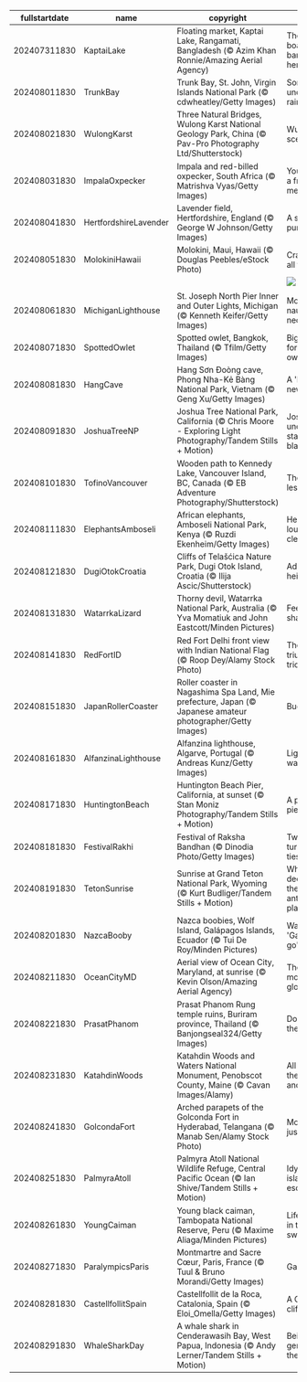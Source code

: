 |fullstartdate|name|copyright|title|image|
|--|--|--|--|--|
202407311830|KaptaiLake|Floating market, Kaptai Lake, Rangamati, Bangladesh (© Azim Khan Ronnie/Amazing Aerial Agency)|There's a boatload of bargains here|![](/en-IN/2024/08/202407311830KaptaiLake.jpg)|
202408011830|TrunkBay|Trunk Bay, St. John, Virgin Islands National Park (© cdwheatley/Getty Images)|Somewhere under the rainbow|![](/en-IN/2024/08/202408011830TrunkBay.jpg)|
202408021830|WulongKarst|Three Natural Bridges, Wulong Karst National Geology Park, China (© Pav-Pro Photography Ltd/Shutterstock)|Wulong's scenic trio|![](/en-IN/2024/08/202408021830WulongKarst.jpg)|
202408031830|ImpalaOxpecker|Impala and red-billed oxpecker, South Africa (© Matrishva Vyas/Getty Images)|You've got a friend in me|![](/en-IN/2024/08/202408031830ImpalaOxpecker.jpg)|
202408041830|HertfordshireLavender|Lavender field, Hertfordshire, England (© George W Johnson/Getty Images)|A sea of purple|![](/en-IN/2024/08/202408041830HertfordshireLavender.jpg)|
202408051830|MolokiniHawaii|Molokini, Maui, Hawaii (© Douglas Peebles/eStock Photo)|Cratering to all tastes|![](/en-IN/2024/08/202408051830MolokiniHawaii.jpg)|
||||![](/en-IN/2024/08/.jpg)|
202408061830|MichiganLighthouse|St. Joseph North Pier Inner and Outer Lights, Michigan (© Kenneth Keifer/Getty Images)|More than nautical necessity|![](/en-IN/2024/08/202408061830MichiganLighthouse.jpg)|
202408071830|SpottedOwlet|Spotted owlet, Bangkok, Thailand (© Tfilm/Getty Images)|Big stare for a little owl|![](/en-IN/2024/08/202408071830SpottedOwlet.jpg)|
202408081830|HangCave|Hang Sơn Đoòng cave, Phong Nha-Kẻ Bàng National Park, Vietnam (© Geng Xu/Getty Images)|A 'hole' new world|![](/en-IN/2024/08/202408081830HangCave.jpg)|
202408091830|JoshuaTreeNP|Joshua Tree National Park, California (© Chris Moore - Exploring Light Photography/Tandem Stills + Motion)|Joshua under a starry blanket|![](/en-IN/2024/08/202408091830JoshuaTreeNP.jpg)|
202408101830|TofinoVancouver|Wooden path to Kennedy Lake, Vancouver Island, BC, Canada (© EB Adventure Photography/Shutterstock)|The path less taken|![](/en-IN/2024/08/202408101830TofinoVancouver.jpg)|
202408111830|ElephantsAmboseli|African elephants, Amboseli National Park, Kenya (© Ruzdi Ekenheim/Getty Images)|Herd you loud and clear|![](/en-IN/2024/08/202408111830ElephantsAmboseli.jpg)|
202408121830|DugiOtokCroatia|Cliffs of Telašćica Nature Park, Dugi Otok Island, Croatia (© Ilija Ascic/Shutterstock)|Adriatic heights|![](/en-IN/2024/08/202408121830DugiOtokCroatia.jpg)|
202408131830|WatarrkaLizard|Thorny devil, Watarrka National Park, Australia (© Yva Momatiuk and John Eastcott/Minden Pictures)|Feeling sharp today|![](/en-IN/2024/08/202408131830WatarrkaLizard.jpg)|
202408141830|RedFortID|Red Fort Delhi front view with Indian National Flag (© Roop Dey/Alamy Stock Photo)|The triumphant tricolour|![](/en-IN/2024/08/202408141830RedFortID.jpg)|
202408151830|JapanRollerCoaster|Roller coaster in Nagashima Spa Land, Mie prefecture, Japan (© Japanese amateur photographer/Getty Images)|Buckle up!|![](/en-IN/2024/08/202408151830JapanRollerCoaster.jpg)|
202408161830|AlfanzinaLighthouse|Alfanzina lighthouse, Algarve, Portugal (© Andreas Kunz/Getty Images)|Light the way|![](/en-IN/2024/08/202408161830AlfanzinaLighthouse.jpg)|
202408171830|HuntingtonBeach|Huntington Beach Pier, California, at sunset (© Stan Moniz Photography/Tandem Stills + Motion)|A peerless pier|![](/en-IN/2024/08/202408171830HuntingtonBeach.jpg)|
202408181830|FestivalRakhi|Festival of Raksha Bandhan (© Dinodia Photo/Getty Images)|Twists, turns and ties|![](/en-IN/2024/08/202408181830FestivalRakhi.jpg)|
202408191830|TetonSunrise|Sunrise at Grand Teton National Park, Wyoming (© Kurt Budliger/Tandem Stills + Motion)|Where the deer and the antelope play|![](/en-IN/2024/08/202408191830TetonSunrise.jpg)|
202408201830|NazcaBooby|Nazca boobies, Wolf Island, Galápagos Islands, Ecuador (© Tui De Roy/Minden Pictures)|Waiting to 'Galápa-go'|![](/en-IN/2024/08/202408201830NazcaBooby.jpg)|
202408211830|OceanCityMD|Aerial view of Ocean City, Maryland, at sunrise (© Kevin Olson/Amazing Aerial Agency)|The morning glow|![](/en-IN/2024/08/202408211830OceanCityMD.jpg)|
202408221830|PrasatPhanom|Prasat Phanom Rung temple ruins, Buriram province, Thailand (© Banjongseal324/Getty Images)|Doorway to the past|![](/en-IN/2024/08/202408221830PrasatPhanom.jpg)|
202408231830|KatahdinWoods|Katahdin Woods and Waters National Monument, Penobscot County, Maine (© Cavan Images/Alamy)|All about the woods and waters|![](/en-IN/2024/08/202408231830KatahdinWoods.jpg)|
202408241830|GolcondaFort|Arched parapets of the Golconda Fort in Hyderabad, Telangana (© Manab Sen/Alamy Stock Photo)|More than just walls|![](/en-IN/2024/08/202408241830GolcondaFort.jpg)|
202408251830|PalmyraAtoll|Palmyra Atoll National Wildlife Refuge, Central Pacific Ocean (© Ian Shive/Tandem Stills + Motion)|Idyllic island escape|![](/en-IN/2024/08/202408251830PalmyraAtoll.jpg)|
202408261830|YoungCaiman|Young black caiman, Tambopata National Reserve, Peru (© Maxime Aliaga/Minden Pictures)|Life is good in the swamp|![](/en-IN/2024/08/202408261830YoungCaiman.jpg)|
202408271830|ParalympicsParis|Montmartre and Sacre Cœur, Paris, France (© Tuul & Bruno Morandi/Getty Images)|Game on|![](/en-IN/2024/08/202408271830ParalympicsParis.jpg)|
202408281830|CastellfollitSpain|Castellfollit de la Roca, Catalonia, Spain (© Eloi_Omella/Getty Images)|A Catalan cliffhanger|![](/en-IN/2024/08/202408281830CastellfollitSpain.jpg)|
202408291830|WhaleSharkDay|A whale shark in Cenderawasih Bay, West Papua, Indonesia (© Andy Lerner/Tandem Stills + Motion)|Being gentle to the giants|![](/en-IN/2024/08/202408291830WhaleSharkDay.jpg)|
